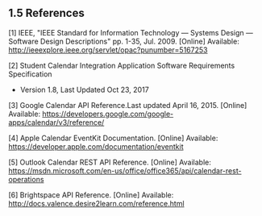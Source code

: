 ## 1.5 References

 [1] IEEE, "IEEE Standard for Information Technology — Systems Design — Software Design Descriptions" pp. 1-35, Jul. 2009.
    [Online] Available: http://ieeexplore.ieee.org/servlet/opac?punumber=5167253

 [2] Student Calendar Integration Application Software Requirements Specification
   - Version 1.8, Last Updated Oct 23, 2017
   
[3] Google Calendar API Reference.Last updated April 16, 2015. [Online] Available: https://developers.google.com/google-apps/calendar/v3/reference/

[4] Apple Calendar EventKit Documentation. [Online] Available: https://developer.apple.com/documentation/eventkit

[5] Outlook Calendar REST API Reference. [Online] Available: https://msdn.microsoft.com/en-us/office/office365/api/calendar-rest-operations

[6] Brightspace API Reference. [Online] Available: http://docs.valence.desire2learn.com/reference.html
